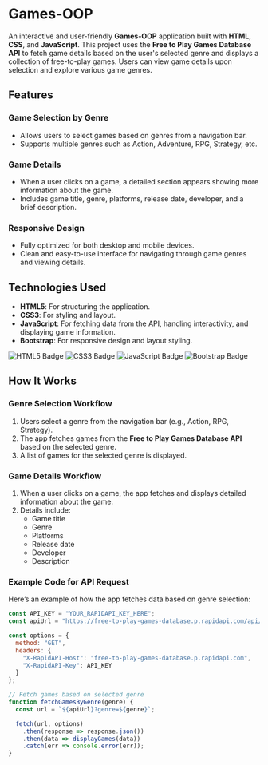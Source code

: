 # Games-OOP

An interactive and user-friendly **Games-OOP** application built with **HTML**, **CSS**, and **JavaScript**. This project uses the **Free to Play Games Database API** to fetch game details based on the user's selected genre and displays a collection of free-to-play games. Users can view game details upon selection and explore various game genres.

## Features

### Game Selection by Genre
- Allows users to select games based on genres from a navigation bar.
- Supports multiple genres such as Action, Adventure, RPG, Strategy, etc.

### Game Details
- When a user clicks on a game, a detailed section appears showing more information about the game.
- Includes game title, genre, platforms, release date, developer, and a brief description.

### Responsive Design
- Fully optimized for both desktop and mobile devices.
- Clean and easy-to-use interface for navigating through game genres and viewing details.

## Technologies Used

- **HTML5**: For structuring the application.
- **CSS3**: For styling and layout.
- **JavaScript**: For fetching data from the API, handling interactivity, and displaying game information.
- **Bootstrap**: For responsive design and layout styling.

![HTML5 Badge](https://img.shields.io/badge/HTML5-E34F26?style=flat&logo=html5&logoColor=white)
![CSS3 Badge](https://img.shields.io/badge/CSS3-1572B6?style=flat&logo=css3&logoColor=white)
![JavaScript Badge](https://img.shields.io/badge/JavaScript-F7DF1E?style=flat&logo=javascript&logoColor=black)
![Bootstrap Badge](https://img.shields.io/badge/Bootstrap-7952B3?style=flat&logo=bootstrap&logoColor=white)

## How It Works

### Genre Selection Workflow
1. Users select a genre from the navigation bar (e.g., Action, RPG, Strategy).
2. The app fetches games from the **Free to Play Games Database API** based on the selected genre.
3. A list of games for the selected genre is displayed.

### Game Details Workflow
1. When a user clicks on a game, the app fetches and displays detailed information about the game.
2. Details include:
   - Game title
   - Genre
   - Platforms
   - Release date
   - Developer
   - Description

### Example Code for API Request
Here’s an example of how the app fetches data based on genre selection:

```javascript
const API_KEY = "YOUR_RAPIDAPI_KEY_HERE";
const apiUrl = "https://free-to-play-games-database.p.rapidapi.com/api/games";

const options = {
  method: "GET",
  headers: {
    "X-RapidAPI-Host": "free-to-play-games-database.p.rapidapi.com",
    "X-RapidAPI-Key": API_KEY
  }
};

// Fetch games based on selected genre
function fetchGamesByGenre(genre) {
  const url = `${apiUrl}?genre=${genre}`;

  fetch(url, options)
    .then(response => response.json())
    .then(data => displayGames(data))
    .catch(err => console.error(err));
}

